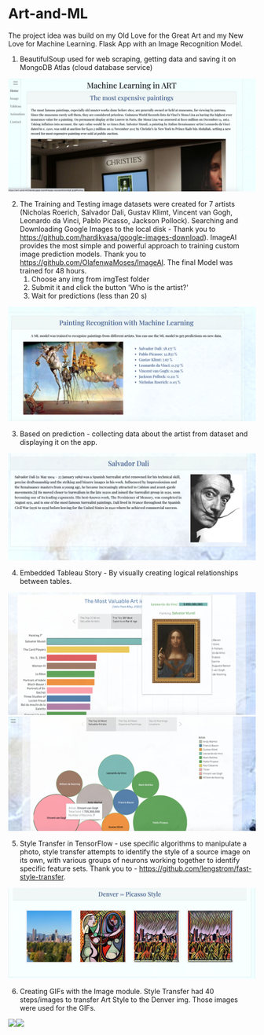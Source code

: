 # Art-and-ML

The project idea was build on my Old Love for the Great Art and my New Love for Machine Learning. Flask App with an Image Recognition Model.

1.  BeautifulSoup used for web scraping, getting data and saving it on MongoDB Atlas (cloud database service)

![Screenshot](Screenshots/1.png)

2. The Training and Testing image datasets were created for 7 artists (Nicholas Roerich, Salvador Dali, Gustav Klimt, Vincent van Gogh, Leonardo da Vinci, Pablo Picasso, Jackson Pollock). Searching and Downloading Google Images to the local disk - Thank you to https://github.com/hardikvasa/google-images-download).
   ImageAI provides the most simple and powerful approach to training custom image prediction models. Thank you to https://github.com/OlafenwaMoses/ImageAI. The final Model was trained for 48 hours.
   1. Choose any img from imgTest folder
   2. Submit it and click the button 'Who is the artist?'
   3. Wait for predictions (less than 20 s)

![Screenshot](Screenshots/2.png)

3. Based on prediction - collecting data about the artist from dataset and displaying it on the app.

![Screenshot](Screenshots/3.png)

4. Embedded Tableau Story - By visually creating logical relationships between tables.

![Screenshot](Screenshots/4.png)
![Screenshot](Screenshots/6.png)

5. Style Transfer in TensorFlow - use specific algorithms to manipulate a photo, style transfer attempts to identify the style of a source image on its own, with various groups of neurons working together to identify specific feature sets. Thank you to - https://github.com/lengstrom/fast-style-transfer.

![Screenshot](Screenshots/5.png)

6. Creating GIFs with the Image module. Style Transfer had 40 steps/images to transfer Art Style to the Denver img. Those images were used for the GIFs.

![](/static/img/Denver-Picasso/DenverPicasso.gif)![](/static/img/Denver-Picasso/DenverPicasso.gif)
